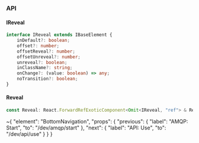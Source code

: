 

### API

#### IReveal

```ts
interface IReveal extends IBaseElement {
    inDefault?: boolean;
    offset?: number;
    offsetReveal?: number;
    offsetUnreveal?: number;
    unreveal?: boolean;
    inClassName?: string;
    onChange?: (value: boolean) => any;
    noTransition?: boolean;
}
```

#### Reveal

```ts
const Reveal: React.ForwardRefExoticComponent<Omit<IReveal, "ref"> & React.RefAttributes<unknown>>;
```


~{
  "element": "BottomNavigation",
  "props": {
    "previous": {
      "label": "AMQP: Start",
      "to": "/dev/amqp/start"
    },
    "next": {
      "label": "API: Use",
      "to": "/dev/api/use"
    }
  }
}
